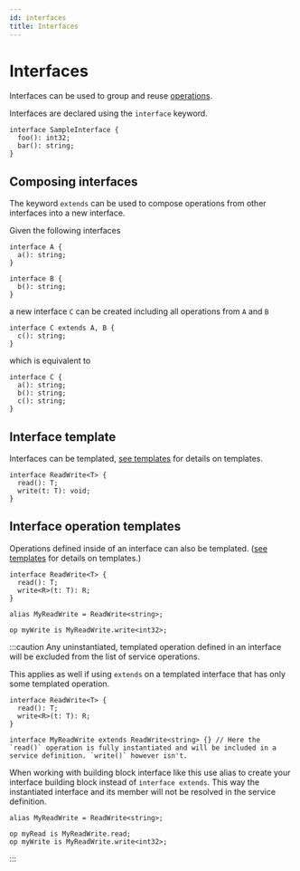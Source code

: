 ```yaml
---
id: interfaces
title: Interfaces
---
```


# Interfaces

Interfaces can be used to group and reuse [operations](./operations.md).

Interfaces are declared using the `interface` keyword.

```cadl
interface SampleInterface {
  foo(): int32;
  bar(): string;
}
```

## Composing interfaces

The keyword `extends` can be used to compose operations from other interfaces into a new interface.

Given the following interfaces

```cadl
interface A {
  a(): string;
}

interface B {
  b(): string;
}
```

a new interface `C` can be created including all operations from `A` and `B`

```cadl
interface C extends A, B {
  c(): string;
}
```

which is equivalent to

```cadl
interface C {
  a(): string;
  b(): string;
  c(): string;
}
```

## Interface template

Interfaces can be templated, [see templates](./templates.md) for details on templates.

```cadl
interface ReadWrite<T> {
  read(): T;
  write(t: T): void;
}
```

## Interface operation templates

Operations defined inside of an interface can also be templated. ([see templates](./templates.md) for details on templates.)

```cadl
interface ReadWrite<T> {
  read(): T;
  write<R>(t: T): R;
}

alias MyReadWrite = ReadWrite<string>;

op myWrite is MyReadWrite.write<int32>;
```

:::caution
Any uninstantiated, templated operation defined in an interface will be excluded from the list of service operations.

This applies as well if using `extends` on a templated interface that has only some templated operation.

```cadl
interface ReadWrite<T> {
  read(): T;
  write<R>(t: T): R;
}

interface MyReadWrite extends ReadWrite<string> {} // Here the `read()` operation is fully instantiated and will be included in a service definition. `write()` however isn't.
```

When working with building block interface like this use alias to create your interface building block instead of `interface extends`. This way the instantiated interface and its member will not be resolved in the service definition.

```cadl
alias MyReadWrite = ReadWrite<string>;

op myRead is MyReadWrite.read;
op myWrite is MyReadWrite.write<int32>;
```

:::
